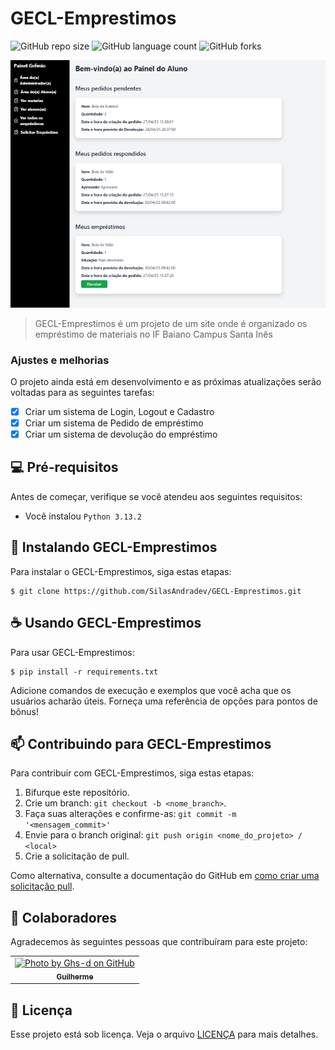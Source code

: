 # GECL-Emprestimos

![GitHub repo size](https://img.shields.io/github/repo-size/SilasAndradev/GECL-Emprestimos?style=for-the-badge)
![GitHub language count](https://img.shields.io/github/languages/count/SilasAndradev/GECL-Emprestimos?style=for-the-badge)
![GitHub forks](https://img.shields.io/github/forks/SilasAndradev/GECL-Emprestimos?style=for-the-badge)


<img src="static/img/exemplo.png" alt="Exemplo imagem">

> GECL-Emprestimos é um projeto de um site onde é organizado os empréstimo de materiais no IF Baiano Campus Santa Inês

### Ajustes e melhorias

O projeto ainda está em desenvolvimento e as próximas atualizações serão voltadas para as seguintes tarefas:

- [x] Criar um sistema de Login, Logout e Cadastro
- [x] Criar um sistema de Pedido de empréstimo
- [x] Criar um sistema de devolução do empréstimo

## 💻 Pré-requisitos

Antes de começar, verifique se você atendeu aos seguintes requisitos:

- Você instalou `Python 3.13.2`
<!-- Você tem uma máquina `<Windows / Linux / Mac>`. Indique qual sistema operacional é compatível / não compatível.
- Você leu `<guia / link / documentação_relacionada_ao_projeto>`.>-->

## 🚀 Instalando GECL-Emprestimos

Para instalar o GECL-Emprestimos, siga estas etapas:

```
$ git clone https://github.com/SilasAndradev/GECL-Emprestimos.git
```

## ☕ Usando GECL-Emprestimos

Para usar GECL-Emprestimos:

```
$ pip install -r requirements.txt
```

Adicione comandos de execução e exemplos que você acha que os usuários acharão úteis. Forneça uma referência de opções para pontos de bônus!

## 📫 Contribuindo para GECL-Emprestimos

Para contribuir com GECL-Emprestimos, siga estas etapas:

1. Bifurque este repositório.
2. Crie um branch: `git checkout -b <nome_branch>`.
3. Faça suas alterações e confirme-as: `git commit -m '<mensagem_commit>'`
4. Envie para o branch original: `git push origin <nome_do_projeto> / <local>`
5. Crie a solicitação de pull.

Como alternativa, consulte a documentação do GitHub em [como criar uma solicitação pull](https://help.github.com/en/github/collaborating-with-issues-and-pull-requests/creating-a-pull-request).

## 🤝 Colaboradores

Agradecemos às seguintes pessoas que contribuíram para este projeto:

<table>
  <tr>
    <td align="center"> 
      <a href="https://github.com/Ghs-d" title="Front-End Developer"> 
      <img src="https://avatars.githubusercontent.com/u/186340489" width="100px;" alt="Photo by Ghs-d on GitHub"/>
      <br> 
      <sub> 
        <b>
          Guilherme
        </b> 
      </sub> 
    </a> 
    </td> 
  </tr>
</table>

## 📝 Licença

Esse projeto está sob licença. Veja o arquivo [LICENÇA](LICENSE.md) para mais detalhes.
